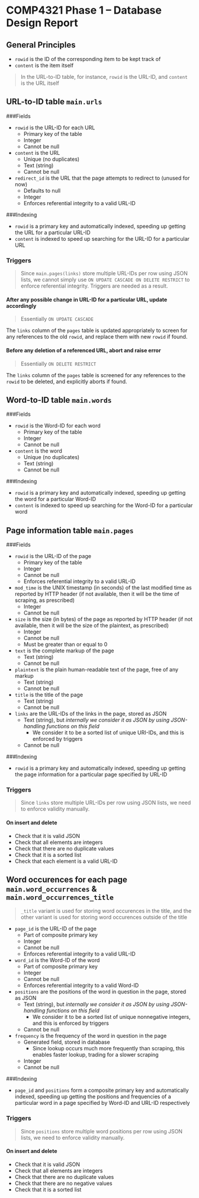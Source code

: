 # COMP4321 Phase 1 – Database Design Report

## General Principles
* `rowid` is the ID of the corresponding item to be kept track of
* `content` is the item itself

> In the URL-to-ID table, for instance, `rowid` is the URL-ID, and `content` is the URL itself

## URL-to-ID table `main.urls`
###Fields
* `rowid` is the URL-ID for each URL
	* Primary key of the table
	* Integer
	* Cannot be null
* `content` is the URL
	* Unique (no duplicates)
	* Text (string)
	* Cannot be null
* `redirect_id` is the URL that the page attempts to redirect to (unused for now)
	* Defaults to null
	* Integer
	* Enforces referential integrity to a valid URL-ID

###Indexing
* `rowid` is a primary key and automatically indexed, speeding up getting the URL for a particular URL-ID
* `content` is indexed to speed up searching for the URL-ID for a particular URL

### Triggers
> Since `main.pages(links)` store multiple URL-IDs per row using JSON lists, we cannot simply use `ON UPDATE CASCADE ON DELETE RESTRICT` to enforce referential integrity. Triggers are needed as a result. 

#### After any possible change in URL-ID for a particular URL, update accordingly
> Essentially `ON UPDATE CASCADE`

The `links` column of the `pages` table is updated appropriately to screen for any references to the old `rowid`, and replace them with new `rowid` if found. 

#### Before any deletion of a referenced URL, abort and raise error
> Essentially `ON DELETE RESTRICT`

The `links` column of the `pages` table is screened for any references to the `rowid` to be deleted, and explicitly aborts if found. 

## Word-to-ID table `main.words`
###Fields
* `rowid` is the Word-ID for each word
	* Primary key of the table
	* Integer
	* Cannot be null
* `content` is the word
	* Unique (no duplicates)
	* Text (string)
	* Cannot be null

###Indexing
* `rowid` is a primary key and automatically indexed, speeding up getting the word for a particular Word-ID
* `content` is indexed to speed up searching for the Word-ID for a particular word

## Page information table `main.pages`
###Fields
* `rowid` is the URL-ID of the page
	* Primary key of the table
	* Integer
	* Cannot be null
	* Enforces referential integrity to a valid URL-ID
* `mod_time` is the UNIX timestamp (in seconds) of the last modified time as reported by HTTP header (if not available, then it will be the time of scraping, as prescribed)
	* Integer
	* Cannot be null
* `size` is the size (in bytes) of the page as reported by HTTP header (if not available, then it will be the size of the plaintext, as prescribed)
	* Integer
	* Cannot be null
	* Must be greater than or equal to 0
* `text` is the complete markup of the page
	* Text (string)
	* Cannot be null
* `plaintext` is the plain human-readable text of the page, free of any markup
	* Text (string)
	* Cannot be null
* `title` is the title of the page
	* Text (string)
	* Cannot be null
* `links` are the URL-IDs of the links in the page, stored as JSON
	* Text (string), but *internally we consider it as JSON by using JSON-handling functions on this field*
		* We consider it to be a sorted list of unique URI-IDs, and this is enforced by triggers
	* Cannot be null

###Indexing
* `rowid` is a primary key and automatically indexed, speeding up getting the page information for a particular page specified by URL-ID

### Triggers
> Since `links` store multiple URL-IDs per row using JSON lists, we need to enforce validity manually. 

#### On insert and delete
* Check that it is valid JSON
* Check that all elements are integers
* Check that there are no duplicate values
* Check that it is a sorted list
* Check that each element is a valid URL-ID

## Word occurences for each page `main.word_occurrences` & `main.word_occurrences_title`
> `_title` variant is used for storing word occurences in the title, and the other variant is used for storing word occurences outside of the title

* `page_id` is the URL-ID of the page
	* Part of composite primary key
	* Integer
	* Cannot be null
	* Enforces referential integrity to a valid URL-ID
* `word_id` is the Word-ID of the word
	* Part of composite primary key
	* Integer
	* Cannot be null
	* Enforces referential integrity to a valid Word-ID
* `positions` are the positions of the word in question in the page, stored as JSON
	* Text (string), but *internally we consider it as JSON by using JSON-handling functions on this field*
		* We consider it to be a sorted list of unique nonnegative integers, and this is enforced by triggers
	* Cannot be null
* `frequency` is the frequency of the word in question in the page
	* Generated field, stored in database
		* Since lookup occurs much more frequently than scraping, this enables faster lookup, trading for a slower scraping
	* Integer
	* Cannot be null

###Indexing
* `page_id` and `positions` form a composite primary key and automatically indexed, speeding up getting the positions and frequencies of a particular word in a page specified by Word-ID and URL-ID respectively

### Triggers
> Since `positions` store multiple word positions per row using JSON lists, we need to enforce validity manually. 

#### On insert and delete
* Check that it is valid JSON
* Check that all elements are integers
* Check that there are no duplicate values
* Check that there are no negative values
* Check that it is a sorted list
